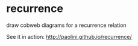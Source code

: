 recurrence
==========

draw cobweb diagrams for a recurrence relation

See it in action: http://paolini.github.io/recurrence/


